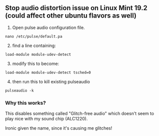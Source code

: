 ## Stop audio distortion issue on Linux Mint 19.2 (could affect other ubuntu flavors as well)

1. Open pulse audio configuration file.

```
nano /etc/pulse/default.pa
```

2. find a line containing:

```
load-module module-udev-detect
```

3. modify this to become:

```
load-module module-udev-detect tsched=0
```

4. then run this to kill existing pulseaudio

```
pulseaudio -k
```

### Why this works?

This disables something called "Glitch-free audio" which doesn't seem to play nice with my sound chip (ALC1220). 

Ironic given the name, since it's causing me glitches!
